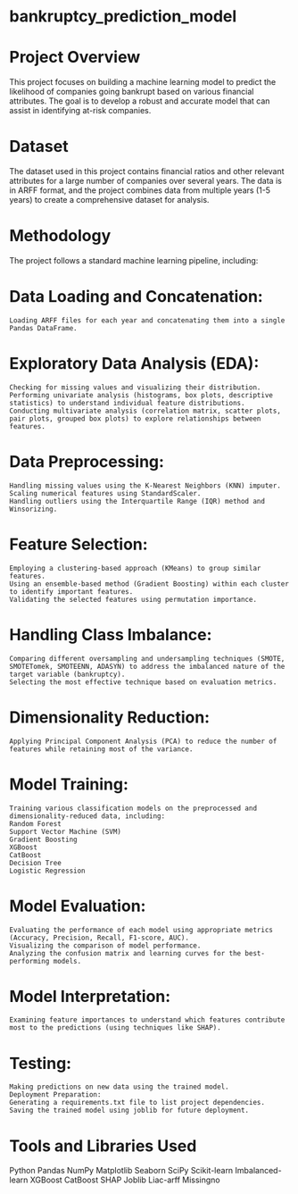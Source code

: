 # bankruptcy_prediction_model

# Project Overview
  This project focuses on building a machine learning model to predict the likelihood of companies going bankrupt based on various financial attributes. The goal is to develop a robust and accurate model that can   assist in identifying at-risk companies.

# Dataset
  The dataset used in this project contains financial ratios and other relevant attributes for a large number of companies over several years. The data is in ARFF format, and the project combines data from          multiple years (1-5 years) to create a comprehensive dataset for analysis.

# Methodology
The project follows a standard machine learning pipeline, including:

  # Data Loading and Concatenation: 
    Loading ARFF files for each year and concatenating them into a single Pandas DataFrame.
  # Exploratory Data Analysis (EDA):
    Checking for missing values and visualizing their distribution.
    Performing univariate analysis (histograms, box plots, descriptive statistics) to understand individual feature distributions.
    Conducting multivariate analysis (correlation matrix, scatter plots, pair plots, grouped box plots) to explore relationships between features.
  # Data Preprocessing:
    Handling missing values using the K-Nearest Neighbors (KNN) imputer.
    Scaling numerical features using StandardScaler.
    Handling outliers using the Interquartile Range (IQR) method and Winsorizing.
  # Feature Selection:
    Employing a clustering-based approach (KMeans) to group similar features.
    Using an ensemble-based method (Gradient Boosting) within each cluster to identify important features.
    Validating the selected features using permutation importance.
  # Handling Class Imbalance:
    Comparing different oversampling and undersampling techniques (SMOTE, SMOTETomek, SMOTEENN, ADASYN) to address the imbalanced nature of the target variable (bankruptcy).
    Selecting the most effective technique based on evaluation metrics.
  # Dimensionality Reduction:
    Applying Principal Component Analysis (PCA) to reduce the number of features while retaining most of the variance.
  # Model Training:
    Training various classification models on the preprocessed and dimensionality-reduced data, including:
    Random Forest
    Support Vector Machine (SVM)
    Gradient Boosting
    XGBoost
    CatBoost
    Decision Tree
    Logistic Regression
  # Model Evaluation:
    Evaluating the performance of each model using appropriate metrics (Accuracy, Precision, Recall, F1-score, AUC).
    Visualizing the comparison of model performance.
    Analyzing the confusion matrix and learning curves for the best-performing models.
  # Model Interpretation:
    Examining feature importances to understand which features contribute most to the predictions (using techniques like SHAP).
  # Testing:
    Making predictions on new data using the trained model.
    Deployment Preparation:
    Generating a requirements.txt file to list project dependencies.
    Saving the trained model using joblib for future deployment.
# Tools and Libraries Used
  Python
  Pandas
  NumPy
  Matplotlib
  Seaborn
  SciPy
  Scikit-learn
  Imbalanced-learn
  XGBoost
  CatBoost
  SHAP
  Joblib
  Liac-arff
  Missingno
